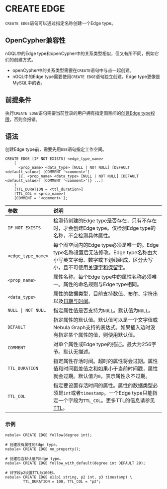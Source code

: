 # CREATE EDGE

`CREATE EDGE`语句可以通过指定名称创建一个Edge type。

## OpenCypher兼容性

nGQL中的Edge type和openCypher中的关系类型相似，但又有所不同，例如它们的创建方式。

* openCypher中的关系类型需要在`CREATE`语句中与点一起创建。
* nGQL中的Edge type需要使用`CREATE EDGE`语句独立创建。Edge type更像是MySQL中的表。

## 前提条件

执行`CREATE EDGE`语句需要当前登录的用户拥有指定图空间的[创建Edge type权限](../../7.data-security/1.authentication/3.role-list.md)，否则会报错。

## 语法

创建Edge type前，需要先用`USE`语句指定工作空间。

```ngql
CREATE EDGE [IF NOT EXISTS] <edge_type_name>
    (
      <prop_name> <data_type> [NULL | NOT NULL] [DEFAULT <default_value>] [COMMENT '<comment>']
      [{, <prop_name> <data_type> [NULL | NOT NULL] [DEFAULT <default_value>] [COMMENT '<comment>']} ...] 
    )
    [TTL_DURATION = <ttl_duration>]
    [TTL_COL = <prop_name>]
    [COMMENT = '<comment>'];
```

|参数|说明|
|:---|:---|
|`IF NOT EXISTS`|检测待创建的Edge type是否存在，只有不存在时，才会创建Edge type。仅检测Edge type的名称，不会检测具体属性。|
|`<edge_type_name>`|每个图空间内的Edge type必须是唯一的。Edge type名称设置后无法修改。Edge type名称由大小写英文字母、数字或下划线组成，区分大写小，且不可使用[关键字和保留字](../../3.ngql-guide/1.nGQL-overview/keywords-and-reserved-words.md)。|
|`<prop_name>`|属性名称。每个Edge type中的属性名称必须唯一。属性的命名规则与Edge type相同。|
|`<data_type>`|属性的数据类型，目前支持[数值](../3.data-types/1.numeric.md)、[布尔](../3.data-types/2.boolean.md)、[字符串](../3.data-types/3.string.md)以及[日期与时间](../3.data-types/4.date-and-time.md)。|
|`NULL \| NOT NULL`|指定属性值是否支持为`NULL`。默认值为`NULL`。|
|`DEFAULT`|指定属性的默认值。默认值可以是一个文字值或Nebula Graph支持的表达式。如果插入边时没有指定某个属性的值，则使用默认值。|
|`COMMENT`|对单个属性或Edge type的描述。最大为256字节。默认无描述。|
|`TTL_DURATION`|指定属性存活时间。超时的属性将会过期。属性值和时间戳差值之和如果小于当前时间戳，属性就会过期。默认值为`0`，表示属性永不过期。|
|`TTL_COL`|指定要设置存活时间的属性。属性的数据类型必须是`int`或者`timestamp`。一个Edge type只能指定一个字段为`TTL_COL`。更多TTL的信息请参见[TTL](../8.clauses-and-options/ttl-options.md)。|

### 示例

```ngql
nebula> CREATE EDGE follow(degree int);

# 创建没有属性的Edge type。
nebula> CREATE EDGE no_property();

# 创建包含默认值的Edge type。
nebula> CREATE EDGE follow_with_default(degree int DEFAULT 20);

# 对字段p2设置TTL为100秒。
nebula> CREATE EDGE e1(p1 string, p2 int, p3 timestamp) \
        TTL_DURATION = 100, TTL_COL = "p2";
```
